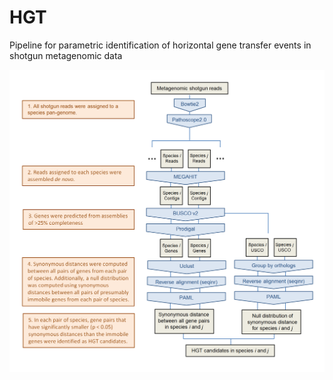 # HGT
Pipeline for parametric identification of horizontal gene transfer events in shotgun metagenomic data

![alt text](https://github.com/twinsenzw/HGT/blob/master/HGT_sup.png)
